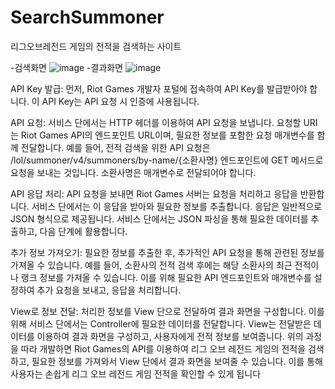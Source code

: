 # SearchSummoner
리그오브레전드 게임의 전적을 검색하는 사이트

-검색화면
![image](https://github.com/toroy12/SearchSummoner/assets/96565041/355c3701-901e-4361-bf41-438b4469475e)
-결과화면
![image](https://github.com/toroy12/SearchSummoner/assets/96565041/2486a159-25b5-40cc-b837-2f8a30b24432)

API Key 발급:
먼저, Riot Games 개발자 포털에 접속하여 API Key를 발급받아야 합니다. 이 API Key는 API 요청 시 인증에 사용됩니다.

API 요청:
서비스 단에서는 HTTP 헤더를 이용하여 API 요청을 보냅니다. 요청할 URI는 Riot Games API의 엔드포인트 URL이며, 필요한 정보를 포함한 요청 매개변수를 함께 전달합니다.
예를 들어, 전적 검색을 위한 API 요청은 /lol/summoner/v4/summoners/by-name/{소환사명} 엔드포인트에 GET 메서드로 요청을 보내는 것입니다. 소환사명은 매개변수로 전달되어야 합니다.

API 응답 처리:
API 요청을 보내면 Riot Games 서버는 요청을 처리하고 응답을 반환합니다. 서비스 단에서는 이 응답을 받아와 필요한 정보를 추출합니다.
응답은 일반적으로 JSON 형식으로 제공됩니다. 서비스 단에서는 JSON 파싱을 통해 필요한 데이터를 추출하고, 다음 단계에 활용합니다.

추가 정보 가져오기:
필요한 정보를 추출한 후, 추가적인 API 요청을 통해 관련된 정보를 가져올 수 있습니다. 예를 들어, 소환사의 전적 검색 후에는 해당 소환사의 최근 전적이나 랭크 정보를 가져올 수 있습니다.
이를 위해 필요한 API 엔드포인트와 매개변수를 설정하여 추가 요청을 보내고, 응답을 처리합니다.

View로 정보 전달:
처리한 정보를 View 단으로 전달하여 결과 화면을 구성합니다. 이를 위해 서비스 단에서는 Controller에 필요한 데이터를 전달합니다.
View는 전달받은 데이터를 이용하여 결과 화면을 구성하고, 사용자에게 전적 정보를 보여줍니다.
위의 과정을 따라 개발하면 Riot Games의 API를 이용하여 리그 오브 레전드 게임의 전적을 검색하고, 필요한 정보를 가져와서 View 단에서 결과 화면을 보여줄 수 있습니다. 이를 통해 사용자는 손쉽게 리그 오브 레전드 게임 전적을 확인할 수 있게 됩니다
